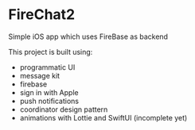 # FireChat2
Simple iOS app which uses FireBase as backend

This project is built using:

- programmatic UI
- message kit
- firebase
- sign in with Apple
- push notifications
- coordinator design pattern
- animations with Lottie and SwiftUI (incomplete yet)
